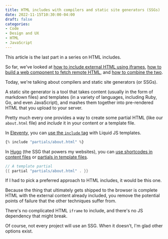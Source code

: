 ```yaml
---
title: HTML includes with compilers and static site generators (SSGs)
date: 2022-11-15T10:30:00-04:00
draft: false
categories:
- Code
- Design and UX
- HTML
- JavaScript
---
```


This article is the last part in a series on HTML includes. 

So far, we've looked at [how to include external HTML using iframes](/4-ways-to-include-external-content-in-your-html/), [how to build a web component to fetch remote HTML](/html-includes-with-web-components/), and [how to combine the two](/html-includes-using-web-components-and-iframes/).

Today, we're talking about compilers and static site generators (or SSGs).

A static site generator is a tool that takes content (usually in the form of markdown files) and templates (in a variety of languages, including Ruby, Go, and even JavaScript), and mashes them together into pre-rendered HTML that you upload to your server.

Pretty much every one provides a way to create some partial HTML (like our `about.html` file) and _include_ it in your content or a template file.

In [Eleventy](https://www.11ty.dev/), you can [use the `include` tag](https://learneleventyfromscratch.com/lesson/6.html#adding-our-site-header) with Liquid JS templates.

```js
{% include "partials/about.html" %}
```

In [Hugo](https://gohugo.io/) (the SSG that powers my websites), you can [use shortcodes in content files](https://gohugo.io/content-management/shortcodes/) or [partials in template files](https://gohugo.io/templates/partials/).

```go
// A template partial
{{ partial "partials/about.html" . }}
```

If I had to pick a preferred approach to HTML includes, it would be this one.

Because the thing that ultimately gets shipped to the browser is complete HTML with the external content already included, you remove the potential points of failure that the other techniques suffer from.

There's no complicated HTML `iframe` to include, and there's no JS dependency that might break.

Of course, not every project will use an SSG. When it doesn't, I'm glad other options exist.